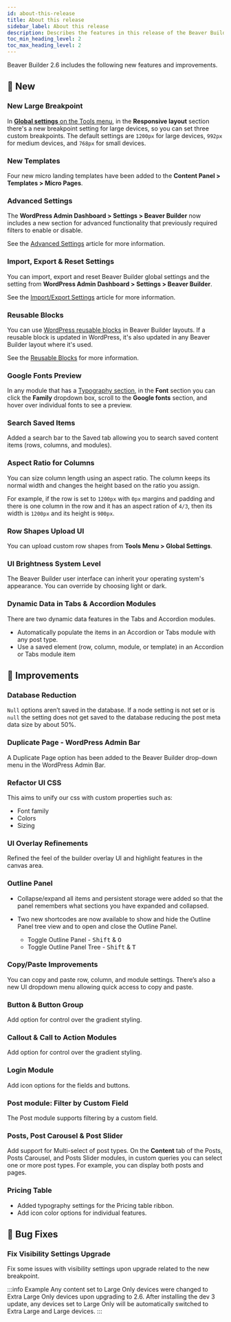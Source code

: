 ```yaml
---
id: about-this-release
title: About this release
sidebar_label: About this release
description: Describes the features in this release of the Beaver Builder plugin.
toc_min_heading_level: 2
toc_max_heading_level: 2
---
```


Beaver Builder 2.6 includes the following new features and improvements.

## :rocket: New

### New Large Breakpoint

In [**Global settings** on the Tools menu](/beaver-builder/getting-started/bb-editor-basics/global-settings.md), in the **Responsive layout** section there's a new breakpoint setting for large devices, so you can set three custom breakpoints. The default settings are `1200px` for large devices, `992px` for medium devices, and `768px` for small devices.

### New Templates

Four new micro landing templates have been added to the **Content Panel > Templates > Micro Pages**.

### Advanced Settings

The **WordPress Admin Dashboard > Settings > Beaver Builder** now includes a new section for advanced functionality that previously required filters to enable or disable.

See the [Advanced Settings](/beaver-builder/layouts/advanced-tab-rows-columns-modules.md) article for more information.

### Import, Export & Reset Settings

You can import, export and reset Beaver Builder global settings and the setting from **WordPress Admin Dashboard > Settings > Beaver Builder**.

See the [Import/Export Settings](/beaver-builder/management-migration/import-export-settings.md) article for more information.

### Reusable Blocks

You can use [WordPress reusable blocks](https://wordpress.org/support/article/reusable-blocks/) in Beaver Builder layouts. If a reusable block is updated in WordPress, it's also updated in any Beaver Builder layout where it's used.  

See the [Reusable Blocks](/beaver-builder/layouts/modules/reusable-blocks.md) for more information.

### Google Fonts Preview

In any module that has a [Typography section](/beaver-builder/styles/typography/typography.md), in the **Font** section you can click the **Family** dropdown box, scroll to the **Google fonts** section, and hover over individual fonts to see a preview.

### Search Saved Items

Added a search bar to the Saved tab allowing you to search saved content items (rows, columns, and modules).

### Aspect Ratio for Columns

You can size column length using an aspect ratio. The column keeps its normal width and changes the height based on the ratio you assign.

For example, if the row is set to `1200px` with `0px` margins and padding and there is one column in the row and it has an aspect ration of `4/3`, then its width is `1200px` and its height is `900px`.

### Row Shapes Upload UI

You can upload custom row shapes from **Tools Menu > Global Settings**.

### UI Brightness System Level

The Beaver Builder user interface can inherit your operating system's appearance. You can override by choosing light or dark.

### Dynamic Data in Tabs & Accordion Modules

There are two dynamic data features in the Tabs and Accordion modules.

* Automatically populate the items in an Accordion or Tabs module with any post type.
* Use a saved element (row, column, module, or template) in an Accordion or Tabs module item

## :hammer: Improvements

### Database Reduction

`Null` options aren’t saved in the database. If a node setting is not set or is `null` the setting does not get saved to the database reducing the post meta data size by about 50%.

### Duplicate Page - WordPress Admin Bar

A Duplicate Page option has been added to the Beaver Builder drop-down menu in the WordPress Admin Bar.

### Refactor UI CSS

This aims to unify our css with custom properties such as:

* Font family
* Colors
* Sizing

### UI Overlay Refinements

Refined the feel of the builder overlay UI and highlight features in the canvas area.

### Outline Panel

* Collapse/expand all items and persistent storage were added so that the panel remembers what sections you have expanded and collapsed.

* Two new shortcodes are now available to show and hide the Outline Panel tree view and to open and close the Outline Panel.  

  * Toggle Outline Panel - <kbd>Shift</kbd> & <kbd>O</kbd>
  * Toggle Outline Panel Tree - <kbd>Shift</kbd> & <kbd>T</kbd>

### Copy/Paste Improvements

You can copy and paste row, column, and module settings. There’s also a new UI dropdown menu allowing quick access to copy and paste.

### Button & Button Group

Add option for control over the gradient styling.

### Callout & Call to Action Modules

Add option for control over the gradient styling.

### Login Module

Add icon options for the fields and buttons.

### Post module: Filter by Custom Field

The Post module supports filtering by a custom field.

### Posts, Post Carousel & Post Slider

Add support for Multi-select of post types. On the **Content** tab of the Posts, Posts Carousel, and Posts Slider modules, in custom queries you can select one or more post types. For example, you can display both posts and pages.

### Pricing Table

* Added typography settings for the Pricing table ribbon.
* Add icon color options for individual features.

## :bug: Bug Fixes

### Fix Visibility Settings Upgrade

Fix some issues with visibility settings upon upgrade related to the new breakpoint.  

:::info Example
Any content set to Large Only devices were changed to Extra Large Only devices upon upgrading to 2.6. After installing the dev 3 update, any devices set to Large Only will be automatically switched to Extra Large and Large devices.
:::
